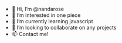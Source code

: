 - 👋 Hi, I’m @nandarose
- 👀 I’m interested in one piece
- 🌱 I’m currently learning javascript
- 💞️ I’m looking to collaborate on any projects
- 📫 Contact me!

<!---
nandarose/nandarose is a ✨ special ✨ repository because its `README.md` (this file) appears on your GitHub profile.
You can click the Preview link to take a look at your changes.
--->
